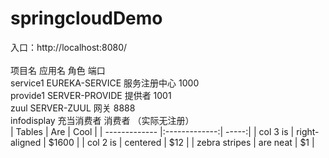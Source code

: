 # springcloudDemo
入口：http://localhost:8080/ <br/>			
项目名	       应用名	           角色	              端口<br/>
service1	   EUREKA-SERVICE	  服务注册中心	       1000<br/>
provide1	   SERVER-PROVIDE	  提供者	              1001<br/>
zuul	       SERVER-ZUUL	     网关	               8888<br/>
infodisplay		充当消费者       消费者	          （实际无注册）<br/>
| Tables        | Are           | Cool  |
| ------------- |:-------------:| -----:|
| col 3 is      | right-aligned | $1600 |
| col 2 is      | centered      |   $12 |
| zebra stripes | are neat      |    $1 |

